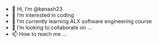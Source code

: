 - 👋 Hi, I’m @kenash23
- 👀 I’m interested in coding
- 🌱 I’m currently learning ALX software engineering course 
- 💞️ I’m looking to collaborate on ...
- 📫 How to reach me ...

<!---
kenash23/kenash23 is a ✨ special ✨ repository because its `README.md` (this file) appears on your GitHub profile.
You can click the Preview link to take a look at your changes.
--->
